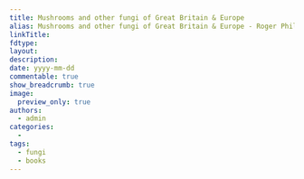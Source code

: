 ```yaml
---
title: Mushrooms and other fungi of Great Britain & Europe
alias: Mushrooms and other fungi of Great Britain & Europe - Roger Phillips 1981
linkTitle: 
fdtype:
layout:
description: 
date: yyyy-mm-dd
commentable: true
show_breadcrumb: true
image:
  preview_only: true
authors:
  - admin
categories:
  - 
tags:
  - fungi
  - books
---
```



